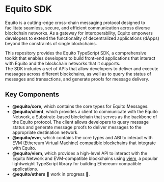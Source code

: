 # Equito SDK

Equito is a cutting-edge cross-chain messaging protocol designed to facilitate seamless, secure, and efficient communication across diverse blockchain networks. As a gateway for interoperability, Equito empowers developers to extend the functionality of decentralized applications (dApps) beyond the constraints of single blockchains.

This repository provides the Equito TypeScript SDK, a comprehensive toolkit that enables developers to build front-end applications that interact with Equito and the blockchain networks that it supports.  
The SDK includes a set of APIs that allow developers to deliver and execute messages across different blockchains, as well as to query the status of messages and transactions, and generate proofs for message delivery.

## Key Components

- **@equito/core**, which contains the core types for Equito Messages.
- **@equito/client**, which provides a client to communicate with the Equito Network, a Substrate-based blockchain that serves as the backbone of the Equito protocol. The client allows developers to query message status and generate message proofs to deliver messages to the appropriate destination network.
- **@equito/evm**, which contains the core types and ABI to interact with EVM (Ethereum Virtual Machine) compatible blockchains that integrate with Equito.
- **@equito/viem**, which provides a high-level API to interact with the Equito Network and EVM-compatible blockchains using [viem](https://viem.sh/), a popular lightweight TypeScript library for building Ethereum-compatible applications.
- **@equito/ethers** 🚧 work in progress 🚧.
